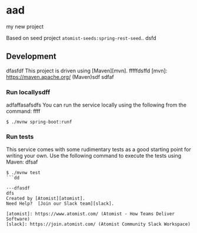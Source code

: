 # aad
my new project

Based on seed project `atomist-seeds:spring-rest-seed`..
dsfd
## Development
dfasfdf
This project is driven using [Maven][mvn].
fffffdsffd
[mvn]: https://maven.apache.org/ (Maven)sdf
sdfaf
### Run locallysdff
adfaffasafsdfs
You can run the service locally using the following from the command:
ffff
```
$ ./mvnw spring-boot:runf
```

### Run tests

This service comes with some rudimentary tests as a good starting
point for writing your own.  Use the following command to execute the
tests using Maven:
dfsaf
```
$ ./mvnw test
```dd

---dfasdf
dfs
Created by [Atomist][atomist].
Need Help?  [Join our Slack team][slack].

[atomist]: https://www.atomist.com/ (Atomist - How Teams Deliver Software)
[slack]: https://join.atomist.com/ (Atomist Community Slack Workspace)
